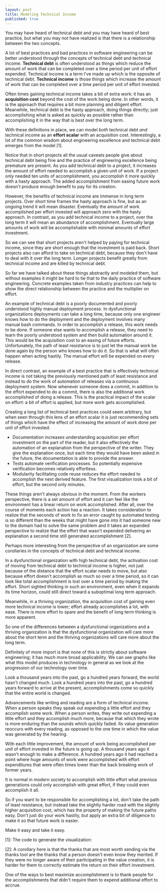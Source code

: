 ```yaml
---
layout: post
title: Modeling Technical Income
published: true
---
```


<style type="text/css">
path {
  fill: none;
  stroke: black;
  stroke-width: 1.5px;
}
path.line {
  stroke: steelblue;
}

</style>

You may have heard of technical debt and you may have heard of best practice,
but what you may not have realized is that there is a relationship between the
two concepts.

A lot of best practices and bad practices in software engineering can be better
understood through the concepts of technical debt and technical income.
__Technical debt__ is often understood as things which reduce the amount
of work that can be completed over a time period per unit of effort expended.
Technical income is a term I've made up which is the opposite of technical
debt. __Technical income__ is those things which increase the amount of work
that can be completed over a time period per unit of effort invested.

Often times gaining technical income takes a bit of extra work: it has an
__acquisition cost__ beyond the cost of the work being done. In other words,
it is the approach that requires a bit more planning and diligent effort.
Meanwhile, technical debt is the hasty approach, doing things directly; just
accomplishing what is asked as quickly as possible rather than accomplishing it
in the way that is best over the long term.

With these definitions in place, we can model _both_ technical debt _and_
technical income as an __effort scalar__ with an acquisition cost.
Interestingly, a lot of the common wisdom about engineering excellence and
technical debt emerges from the model \[1\].

<div id="effortToAccomplishmentChartShortTimeFrame"></div>

Notice that in short projects all the usual caveats people give about technical
debt being fine and the practice of engineering excellence being premature are
present. As you add technical debt to a project, it increases the amount of
effort needed to accomplish a given unit of work. If a project only needed ten
units of accomplishment, you accomplish it more quickly with a hasty approach.
The added accomplishment from easing future work doesn't produce enough benefit
to pay for its creation.

<div id="effortToAccomplishmentChartLongTimeFrame"></div>

However, the benefits of technical income are immense in long
term projects. Over short time frames the hasty approach is fine, but as an
ongoing trend it will mean disaster. Eventually the amount of work accomplished
per effort invested will approach zero with the hasty approach. In contrast,
as you add technical income to a project, over the long term it will mean an
abundance of accomplishment. Eventually large amounts of work will be
accomplishable with minimal amounts of effort investment.

So we can see that short projects aren't helped by paying for technical income,
since they are short enough that the investment is paid back. Short projects
also can afford to take on technical debt, because they don't have to deal with
it over the long term. Longer projects benefit greatly from technical income
and are killed by technical debt.

So far we have talked about these things abstractly and modeled them, but
without examples it might be hard to tie that to the daily practice of software
engineering. Concrete examples taken from industry practices can help to show
the direct relationship between the practice and the multiplier on effort.

An example of technical debt is a poorly documented and poorly understood
highly manual deployment process. In dysfunctional organizations deployments
can take a long time, because only one engineer knows how to do the deployment
and the deployment involves many manual bash commands. In order to accomplish
a release, this work needs to be done. If someone else wants to accomplish
a release, they need to learn the poorly understood system and then build
automation around it. This would be the acquisition cost to an easing of
future efforts. Unfortunately, the path of least resistance is to just let the
manual work be done again by the person who knows how to do it. So that is what
will often happen when acting hastily. The manual effort will be expended on
every release.

In direct contrast, an example of a best practice that is effectively technical
income is not taking the previously mentioned path of least resistance and instead
to do the work of automation of releases via a continuous deployment system. Now
whenever someone does a commit, in addition to the effort expended to do a commit,
there is also the additional work accomplished of doing a release. This is the
practical impact of the scalar on effort: a bit of effort is applied, but more
work gets accomplished.

Creating a long list of technical best practices could seem arbitrary, but
when seen through this lens of an effort scalar it is just recommending sets of
things which have the effect of increasing the amount of work done per unit of
effort invested.

 - Documentation increases understanding acquisition per effort investment on
the part of the reader, but it also effectively the automation of an explanation
from the perspective of the writer. They give the explanation once, but each
time they would have been asked in the future, the documentation is able to
provide the answer.
 - Tests automate verification processes. So potentially expensive verification
becomes relatively effortless.
 - Modularity facilitating code reuse reduces the effort needed to accomplish
the next derived feature. The first visualization took a bit of effort,
but the second only minutes.

These things aren't always obvious in the moment. From the workers perspective,
there is a set amount of effort and it can feel like the environment has a
linear return on work accomplished. After all, over the course of moments
each action has a reaction. It takes consideration to realize that the seconds
of work to fix an error caught by automated testing is so different than the
weeks that might have gone into it had someone new to the domain had to solve
the same problem and it takes an expanded perspective to realize that the
effort that wasn't expended delivering an explanation a second time still
generated accomplishment \[2\].

Perhaps more interesting from the perspective of an organization are some
corollaries in the concepts of technical debt and technical income.

In a dysfunctional organization with high technical debt, the activation cost
of moving from technical debt to technical income is higher, not just because of
the distance that the effort scalar needs to move, but also because effort
doesn't accomplish as much so over a time period, so it can look like total
accomplishment is lost over a time period by making the effort. Short sighted
thinking in such an environment, even when it expands its time horizon, could
still direct toward a suboptimal long term approach.

Meanwhile, in a thriving organization, the acquisition cost of gaining even more
technical income is lower; effort already accomplishes a lot, with ease. There
is more effort to spare and the benefit of long term thinking is more apparent.

So one of the differences between a dysfunctional organizations and a thriving
organization is that the dysfunctional organization will care more about the
short term and the thriving organizations will care more about the long term.

Definitely of more import is that none of this is strictly about software
engineering; it has much more broad applicability. We can see graphs like what
this model produces in technology in general as we look at the progression of
our technology over time.

Look a thousand years into the past, go a hundred years forward, the world
hasn't changed much. Look a hundred years into the past, go a hundred years
forward to arrive at the present, accomplishments come so quickly that the
entire world is changed.

Advancements like writing and reading are a form of technical income. When a
person speaks they speak out expending a little effort and they accomplish
some work. When a person writes, they write out expending a little effort and
they accomplish much more, because that which they wrote is more enduring than
the sounds which quickly faded. Its value generation reoccurs with every
reading, as opposed to the one time in which the value was generated by the
hearing.

With each little improvement, the amount of work being accomplished per unit
of effort invested in the future is going up. A thousand years ago it wasn't
enough to make a difference. A hundred years ago it had reached a point where
huge amounts of work were accomplished with effort expenditures that were often
times lower than the back breaking work of former years.

It is normal in modern society to accomplish with little effort what previous
generations could only accomplish with great effort, if they could even
accomplish it all.

So if you want to be responsible for accomplishing a lot, don't take the path
of least resistance, but instead take the slightly harder road with the
slightly higher acquisition cost, which has the property of making the future
paths easy. Don't just do your work hastily, but apply an extra bit of
diligence to make it so that future work is easier.

Make it easy and take it easy.

<script type="text/javascript" id="jsUtils">
{% include tech_income/utils.js %}
</script>
<script type="text/javascript" id="effortScalar">
{% include tech_income/tech_debt.js %}
</script>

\[1\]: The code to generate the visualization:

<div id="effortScalarView"></div>

\[2\]: A corollary here is that the thanks that are most worth sending via the
thanks tool are the thanks that a person doesn't even know they merited. If
they were no longer aware of their participating in the value creation, it is
harder for them to correctly estimate the return on their effort investment.

One of the ways to best maximize accomplishment is to thank people for the
accomplishments that didn't require them to expend additional effort to accrue.
